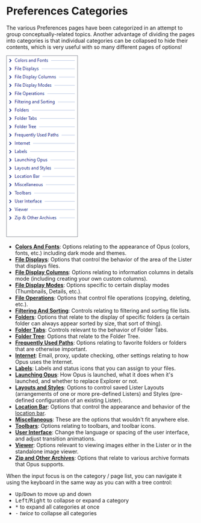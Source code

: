# Preferences Categories

The various Preferences pages have been categorized in an attempt to group conceptually-related topics. Another advantage of dividing the pages into categories is that individual categories can be collapsed to hide their contents, which is very useful with so many different pages of options!

![](/Manual/images/media/13/prefs_categories.png)

- **[Colors And Fonts](/Manual/preferences/preferences_categories/colors_and_fonts/README.md)**: Options relating to the appearance of Opus (colors, fonts, etc.) including dark mode and themes.
- **[File Displays](/Manual/preferences/preferences_categories/file_displays/README.md)**: Options that control the behavior of the area of the Lister that displays files.
- **[File Display Columns](/Manual/preferences/preferences_categories/file_display_columns/README.md)**: Options relating to information columns in details mode (including creating your own custom columns).
- **[File Display Modes](/Manual/preferences/preferences_categories/file_display_modes/README.md)**: Options specific to certain display modes (Thumbnails, Details, etc.).
- **[File Operations](/Manual/preferences/preferences_categories/file_operations/README.md)**: Options that control file operations (copying, deleting, etc.).
- **[Filtering And Sorting](/Manual/preferences/preferences_categories/filtering_and_sorting/README.md)**: Controls relating to filtering and sorting file lists.
- **[Folders](/Manual/preferences/preferences_categories/folders/README.md)**: Options that relate to the display of specific folders (a certain folder can always appear sorted by size, that sort of thing).
- **[Folder Tabs](/Manual/preferences/preferences_categories/folder_tabs/README.md)**: Controls relevant to the behavior of Folder Tabs.
- **[Folder Tree](/Manual/preferences/preferences_categories/folder_tree/README.md)**: Options that relate to the Folder Tree.
- **[Frequently Used Paths](/Manual/preferences/preferences_categories/frequently_used_paths/README.md)**: Options relating to favorite folders or folders that are otherwise important.
- **[Internet](/Manual/preferences/preferences_categories/internet/README.md)**: Email, proxy, update checking, other settings relating to how Opus uses the Internet.
- **[Labels](/Manual/preferences/preferences_categories/labels/README.md)**: Labels and status icons that you can assign to your files.
- **[Launching Opus](/Manual/preferences/preferences_categories/launching_opus/README.md)**: How Opus is launched, what it does when it's launched, and whether to replace Explorer or not.
- **[Layouts and Styles](/Manual/preferences/preferences_categories/layouts_and_styles/README.md)**: Options to control saved Lister Layouts (arrangements of one or more pre-defined Listers) and Styles (pre-defined configuration of an existing Lister).
- **[Location Bar](/Manual/preferences/preferences_categories/location_bar/README.md)**: Options that control the appearance and behavior of the [location bar](/Manual/basic_concepts/the_lister/navigation/breadcrumbs_location_field.md).
- **[Miscellaneous](/Manual/preferences/preferences_categories/miscellaneous/README.md)**: These are the options that wouldn't fit anywhere else.
- **[Toolbars](/Manual/preferences/preferences_categories/toolbars/README.md)**: Options relating to toolbars, and toolbar icons.
- **[User Interface](/Manual/preferences/preferences_categories/user_interface/README.md)**: Change the language or spacing of the user interface, and adjust transition animations.
- **[Viewer](/Manual/preferences/preferences_categories/viewer/README.md)**: Options relevant to viewing images either in the Lister or in the standalone image viewer.
- **[Zip and Other Archives](/Manual/preferences/preferences_categories/zip_and_other_archives/README.md)**: Options that relate to various archive formats that Opus supports.

When the input focus is on the category / page list, you can navigate it using the keyboard in the same way as you can with a tree control:

- <kbd>Up</kbd>/<kbd>Down</kbd> to move up and down
- <kbd>Left</kbd>/<kbd>Right</kbd> to collapse or expand a category
- <kbd>\*</kbd> to expand all categories at once
- <kbd>-</kbd> *twice* to collapse all categories
